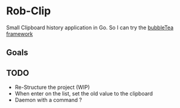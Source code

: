 # Rob-Clip

Small Clipboard history application in Go.
So I can try the [bubbleTea framework](https://github.com/charmbracelet/bubbletea)

## Goals

## TODO

-   Re-Structure the project (WIP)
-   When enter on the list, set the old value to the clipboard
-   Daemon with a command ?
